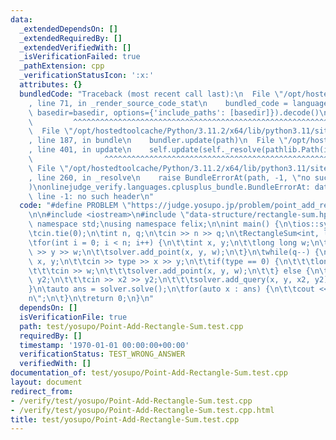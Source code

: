 ```yaml
---
data:
  _extendedDependsOn: []
  _extendedRequiredBy: []
  _extendedVerifiedWith: []
  _isVerificationFailed: true
  _pathExtension: cpp
  _verificationStatusIcon: ':x:'
  attributes: {}
  bundledCode: "Traceback (most recent call last):\n  File \"/opt/hostedtoolcache/Python/3.11.2/x64/lib/python3.11/site-packages/onlinejudge_verify/documentation/build.py\"\
    , line 71, in _render_source_code_stat\n    bundled_code = language.bundle(stat.path,\
    \ basedir=basedir, options={'include_paths': [basedir]}).decode()\n          \
    \         ^^^^^^^^^^^^^^^^^^^^^^^^^^^^^^^^^^^^^^^^^^^^^^^^^^^^^^^^^^^^^^^^^^^^^^^^^^^^^^^^^\n\
    \  File \"/opt/hostedtoolcache/Python/3.11.2/x64/lib/python3.11/site-packages/onlinejudge_verify/languages/cplusplus.py\"\
    , line 187, in bundle\n    bundler.update(path)\n  File \"/opt/hostedtoolcache/Python/3.11.2/x64/lib/python3.11/site-packages/onlinejudge_verify/languages/cplusplus_bundle.py\"\
    , line 401, in update\n    self.update(self._resolve(pathlib.Path(included), included_from=path))\n\
    \                ^^^^^^^^^^^^^^^^^^^^^^^^^^^^^^^^^^^^^^^^^^^^^^^^^^^^^^^^^\n \
    \ File \"/opt/hostedtoolcache/Python/3.11.2/x64/lib/python3.11/site-packages/onlinejudge_verify/languages/cplusplus_bundle.py\"\
    , line 260, in _resolve\n    raise BundleErrorAt(path, -1, \"no such header\"\
    )\nonlinejudge_verify.languages.cplusplus_bundle.BundleErrorAt: data-structure/rectangle-sum.hpp:\
    \ line -1: no such header\n"
  code: "#define PROBLEM \"https://judge.yosupo.jp/problem/point_add_rectangle_sum\"\
    \n\n#include <iostream>\n#include \"data-structure/rectangle-sum.hpp\"\nusing\
    \ namespace std;\nusing namespace felix;\n\nint main() {\n\tios::sync_with_stdio(false);\n\
    \tcin.tie(0);\n\tint n, q;\n\tcin >> n >> q;\n\tRectangleSum<int, long long> solver;\n\
    \tfor(int i = 0; i < n; i++) {\n\t\tint x, y;\n\t\tlong long w;\n\t\tcin >> x\
    \ >> y >> w;\n\t\tsolver.add_point(x, y, w);\n\t}\n\twhile(q--) {\n\t\tint type,\
    \ x, y;\n\t\tcin >> type >> x >> y;\n\t\tif(type == 0) {\n\t\t\tlong long w;\n\
    \t\t\tcin >> w;\n\t\t\tsolver.add_point(x, y, w);\n\t\t} else {\n\t\t\tint x2,\
    \ y2;\n\t\t\tcin >> x2 >> y2;\n\t\t\tsolver.add_query(x, y, x2, y2);\n\t\t}\n\t\
    }\n\tauto ans = solver.solve();\n\tfor(auto x : ans) {\n\t\tcout << x << \"\\\
    n\";\n\t}\n\treturn 0;\n}\n"
  dependsOn: []
  isVerificationFile: true
  path: test/yosupo/Point-Add-Rectangle-Sum.test.cpp
  requiredBy: []
  timestamp: '1970-01-01 00:00:00+00:00'
  verificationStatus: TEST_WRONG_ANSWER
  verifiedWith: []
documentation_of: test/yosupo/Point-Add-Rectangle-Sum.test.cpp
layout: document
redirect_from:
- /verify/test/yosupo/Point-Add-Rectangle-Sum.test.cpp
- /verify/test/yosupo/Point-Add-Rectangle-Sum.test.cpp.html
title: test/yosupo/Point-Add-Rectangle-Sum.test.cpp
---
```

